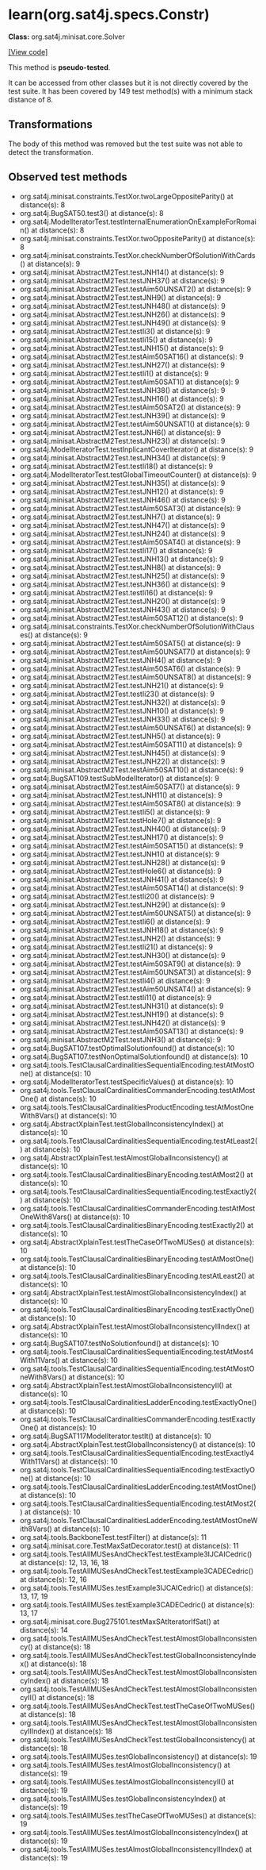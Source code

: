 # learn(org.sat4j.specs.Constr)

**Class:** org.sat4j.minisat.core.Solver

[[View code]](https://gitlab.ow2.org/sat4j/sat4j/blob/09e9173e400ea6c1794354ca54c36607c53391ff/org.sat4j.core/src/main/java//org/sat4j/minisat/core/Solver.java#L385)

This method is **pseudo-tested**.


It can be accessed from other classes but it is not directly covered by the test suite. 
It has been covered by 149 test method(s) with a minimum stack distance of 8.

## Transformations

The body of this method was removed but the test suite was not able to detect the transformation.



## Observed test methods

* org.sat4j.minisat.constraints.TestXor.twoLargeOppositeParity() at distance(s): 8
* org.sat4j.BugSAT50.test3() at distance(s): 8
* org.sat4j.ModelIteratorTest.testInternalEnumerationOnExampleForRomain() at distance(s): 8
* org.sat4j.minisat.constraints.TestXor.twoOppositeParity() at distance(s): 8
* org.sat4j.minisat.constraints.TestXor.checkNumberOfSolutionWithCards() at distance(s): 9
* org.sat4j.minisat.AbstractM2Test.testJNH14() at distance(s): 9
* org.sat4j.minisat.AbstractM2Test.testJNH37() at distance(s): 9
* org.sat4j.minisat.AbstractM2Test.testAim50UNSAT2() at distance(s): 9
* org.sat4j.minisat.AbstractM2Test.testJNH9() at distance(s): 9
* org.sat4j.minisat.AbstractM2Test.testJNH48() at distance(s): 9
* org.sat4j.minisat.AbstractM2Test.testJNH26() at distance(s): 9
* org.sat4j.minisat.AbstractM2Test.testJNH49() at distance(s): 9
* org.sat4j.minisat.AbstractM2Test.testIi3() at distance(s): 9
* org.sat4j.minisat.AbstractM2Test.testIi15() at distance(s): 9
* org.sat4j.minisat.AbstractM2Test.testJNH15() at distance(s): 9
* org.sat4j.minisat.AbstractM2Test.testAim50SAT16() at distance(s): 9
* org.sat4j.minisat.AbstractM2Test.testJNH27() at distance(s): 9
* org.sat4j.minisat.AbstractM2Test.testIi1() at distance(s): 9
* org.sat4j.minisat.AbstractM2Test.testAim50SAT1() at distance(s): 9
* org.sat4j.minisat.AbstractM2Test.testJNH38() at distance(s): 9
* org.sat4j.minisat.AbstractM2Test.testJNH16() at distance(s): 9
* org.sat4j.minisat.AbstractM2Test.testAim50SAT2() at distance(s): 9
* org.sat4j.minisat.AbstractM2Test.testJNH39() at distance(s): 9
* org.sat4j.minisat.AbstractM2Test.testAim50UNSAT1() at distance(s): 9
* org.sat4j.minisat.AbstractM2Test.testJNH6() at distance(s): 9
* org.sat4j.minisat.AbstractM2Test.testJNH23() at distance(s): 9
* org.sat4j.ModelIteratorTest.testInplicantCoverIterator() at distance(s): 9
* org.sat4j.minisat.AbstractM2Test.testJNH34() at distance(s): 9
* org.sat4j.minisat.AbstractM2Test.testIi18() at distance(s): 9
* org.sat4j.ModelIteratorTest.testGlobalTimeoutCounter() at distance(s): 9
* org.sat4j.minisat.AbstractM2Test.testJNH35() at distance(s): 9
* org.sat4j.minisat.AbstractM2Test.testJNH12() at distance(s): 9
* org.sat4j.minisat.AbstractM2Test.testJNH46() at distance(s): 9
* org.sat4j.minisat.AbstractM2Test.testAim50SAT3() at distance(s): 9
* org.sat4j.minisat.AbstractM2Test.testJNH7() at distance(s): 9
* org.sat4j.minisat.AbstractM2Test.testJNH47() at distance(s): 9
* org.sat4j.minisat.AbstractM2Test.testJNH24() at distance(s): 9
* org.sat4j.minisat.AbstractM2Test.testAim50SAT4() at distance(s): 9
* org.sat4j.minisat.AbstractM2Test.testIi17() at distance(s): 9
* org.sat4j.minisat.AbstractM2Test.testJNH13() at distance(s): 9
* org.sat4j.minisat.AbstractM2Test.testJNH8() at distance(s): 9
* org.sat4j.minisat.AbstractM2Test.testJNH25() at distance(s): 9
* org.sat4j.minisat.AbstractM2Test.testJNH36() at distance(s): 9
* org.sat4j.minisat.AbstractM2Test.testIi16() at distance(s): 9
* org.sat4j.minisat.AbstractM2Test.testJNH20() at distance(s): 9
* org.sat4j.minisat.AbstractM2Test.testJNH43() at distance(s): 9
* org.sat4j.minisat.AbstractM2Test.testAim50SAT12() at distance(s): 9
* org.sat4j.minisat.constraints.TestXor.checkNumberOfSolutionWithClauses() at distance(s): 9
* org.sat4j.minisat.AbstractM2Test.testAim50SAT5() at distance(s): 9
* org.sat4j.minisat.AbstractM2Test.testAim50UNSAT7() at distance(s): 9
* org.sat4j.minisat.AbstractM2Test.testJNH4() at distance(s): 9
* org.sat4j.minisat.AbstractM2Test.testAim50SAT6() at distance(s): 9
* org.sat4j.minisat.AbstractM2Test.testAim50UNSAT8() at distance(s): 9
* org.sat4j.minisat.AbstractM2Test.testJNH21() at distance(s): 9
* org.sat4j.minisat.AbstractM2Test.testIi23() at distance(s): 9
* org.sat4j.minisat.AbstractM2Test.testJNH32() at distance(s): 9
* org.sat4j.minisat.AbstractM2Test.testJNH10() at distance(s): 9
* org.sat4j.minisat.AbstractM2Test.testJNH33() at distance(s): 9
* org.sat4j.minisat.AbstractM2Test.testAim50UNSAT6() at distance(s): 9
* org.sat4j.minisat.AbstractM2Test.testJNH5() at distance(s): 9
* org.sat4j.minisat.AbstractM2Test.testAim50SAT11() at distance(s): 9
* org.sat4j.minisat.AbstractM2Test.testJNH45() at distance(s): 9
* org.sat4j.minisat.AbstractM2Test.testJNH22() at distance(s): 9
* org.sat4j.minisat.AbstractM2Test.testAim50SAT10() at distance(s): 9
* org.sat4j.BugSAT109.testSubModelIterator() at distance(s): 9
* org.sat4j.minisat.AbstractM2Test.testAim50SAT7() at distance(s): 9
* org.sat4j.minisat.AbstractM2Test.testJNH11() at distance(s): 9
* org.sat4j.minisat.AbstractM2Test.testAim50SAT8() at distance(s): 9
* org.sat4j.minisat.AbstractM2Test.testIi5() at distance(s): 9
* org.sat4j.minisat.AbstractM2Test.testHole7() at distance(s): 9
* org.sat4j.minisat.AbstractM2Test.testJNH40() at distance(s): 9
* org.sat4j.minisat.AbstractM2Test.testJNH17() at distance(s): 9
* org.sat4j.minisat.AbstractM2Test.testAim50SAT15() at distance(s): 9
* org.sat4j.minisat.AbstractM2Test.testJNH1() at distance(s): 9
* org.sat4j.minisat.AbstractM2Test.testJNH28() at distance(s): 9
* org.sat4j.minisat.AbstractM2Test.testHole6() at distance(s): 9
* org.sat4j.minisat.AbstractM2Test.testJNH41() at distance(s): 9
* org.sat4j.minisat.AbstractM2Test.testAim50SAT14() at distance(s): 9
* org.sat4j.minisat.AbstractM2Test.testIi20() at distance(s): 9
* org.sat4j.minisat.AbstractM2Test.testJNH29() at distance(s): 9
* org.sat4j.minisat.AbstractM2Test.testAim50UNSAT5() at distance(s): 9
* org.sat4j.minisat.AbstractM2Test.testIi6() at distance(s): 9
* org.sat4j.minisat.AbstractM2Test.testJNH18() at distance(s): 9
* org.sat4j.minisat.AbstractM2Test.testJNH2() at distance(s): 9
* org.sat4j.minisat.AbstractM2Test.testIi21() at distance(s): 9
* org.sat4j.minisat.AbstractM2Test.testJNH30() at distance(s): 9
* org.sat4j.minisat.AbstractM2Test.testAim50SAT9() at distance(s): 9
* org.sat4j.minisat.AbstractM2Test.testAim50UNSAT3() at distance(s): 9
* org.sat4j.minisat.AbstractM2Test.testIi4() at distance(s): 9
* org.sat4j.minisat.AbstractM2Test.testAim50UNSAT4() at distance(s): 9
* org.sat4j.minisat.AbstractM2Test.testIi11() at distance(s): 9
* org.sat4j.minisat.AbstractM2Test.testJNH31() at distance(s): 9
* org.sat4j.minisat.AbstractM2Test.testJNH19() at distance(s): 9
* org.sat4j.minisat.AbstractM2Test.testJNH42() at distance(s): 9
* org.sat4j.minisat.AbstractM2Test.testAim50SAT13() at distance(s): 9
* org.sat4j.minisat.AbstractM2Test.testJNH3() at distance(s): 9
* org.sat4j.BugSAT107.testOptimalSolutionfound() at distance(s): 10
* org.sat4j.BugSAT107.testNonOptimalSolutionfound() at distance(s): 10
* org.sat4j.tools.TestClausalCardinalitiesSequentialEncoding.testAtMostOne() at distance(s): 10
* org.sat4j.ModelIteratorTest.testSpecificValues() at distance(s): 10
* org.sat4j.tools.TestClausalCardinalitiesCommanderEncoding.testAtMostOne() at distance(s): 10
* org.sat4j.tools.TestClausalCardinalitiesProductEncoding.testAtMostOneWith8Vars() at distance(s): 10
* org.sat4j.AbstractXplainTest.testGlobalInconsistencyIndex() at distance(s): 10
* org.sat4j.tools.TestClausalCardinalitiesSequentialEncoding.testAtLeast2() at distance(s): 10
* org.sat4j.AbstractXplainTest.testAlmostGlobalInconsistency() at distance(s): 10
* org.sat4j.tools.TestClausalCardinalitiesBinaryEncoding.testAtMost2() at distance(s): 10
* org.sat4j.tools.TestClausalCardinalitiesSequentialEncoding.testExactly2() at distance(s): 10
* org.sat4j.tools.TestClausalCardinalitiesCommanderEncoding.testAtMostOneWith8Vars() at distance(s): 10
* org.sat4j.tools.TestClausalCardinalitiesBinaryEncoding.testExactly2() at distance(s): 10
* org.sat4j.AbstractXplainTest.testTheCaseOfTwoMUSes() at distance(s): 10
* org.sat4j.tools.TestClausalCardinalitiesBinaryEncoding.testAtMostOne() at distance(s): 10
* org.sat4j.tools.TestClausalCardinalitiesBinaryEncoding.testAtLeast2() at distance(s): 10
* org.sat4j.AbstractXplainTest.testAlmostGlobalInconsistencyIndex() at distance(s): 10
* org.sat4j.tools.TestClausalCardinalitiesBinaryEncoding.testExactlyOne() at distance(s): 10
* org.sat4j.AbstractXplainTest.testAlmostGlobalInconsistencyIIIndex() at distance(s): 10
* org.sat4j.BugSAT107.testNoSolutionfound() at distance(s): 10
* org.sat4j.tools.TestClausalCardinalitiesSequentialEncoding.testAtMost4With11Vars() at distance(s): 10
* org.sat4j.tools.TestClausalCardinalitiesSequentialEncoding.testAtMostOneWith8Vars() at distance(s): 10
* org.sat4j.AbstractXplainTest.testAlmostGlobalInconsistencyII() at distance(s): 10
* org.sat4j.tools.TestClausalCardinalitiesLadderEncoding.testExactlyOne() at distance(s): 10
* org.sat4j.tools.TestClausalCardinalitiesCommanderEncoding.testExactlyOne() at distance(s): 10
* org.sat4j.BugSAT117ModelIterator.testIt() at distance(s): 10
* org.sat4j.AbstractXplainTest.testGlobalInconsistency() at distance(s): 10
* org.sat4j.tools.TestClausalCardinalitiesSequentialEncoding.testExactly4With11Vars() at distance(s): 10
* org.sat4j.tools.TestClausalCardinalitiesSequentialEncoding.testExactlyOne() at distance(s): 10
* org.sat4j.tools.TestClausalCardinalitiesLadderEncoding.testAtMostOne() at distance(s): 10
* org.sat4j.tools.TestClausalCardinalitiesSequentialEncoding.testAtMost2() at distance(s): 10
* org.sat4j.tools.TestClausalCardinalitiesLadderEncoding.testAtMostOneWith8Vars() at distance(s): 10
* org.sat4j.tools.BackboneTest.testFilter() at distance(s): 11
* org.sat4j.minisat.core.TestMaxSatDecorator.test() at distance(s): 11
* org.sat4j.tools.TestAllMUSesAndCheckTest.testExample3IJCAICedric() at distance(s): 12, 13, 16, 18
* org.sat4j.tools.TestAllMUSesAndCheckTest.testExample3CADECedric() at distance(s): 12, 16
* org.sat4j.tools.TestAllMUSes.testExample3IJCAICedric() at distance(s): 13, 17, 19
* org.sat4j.tools.TestAllMUSes.testExample3CADECedric() at distance(s): 13, 17
* org.sat4j.minisat.core.Bug275101.testMaxSAtIteratorIfSat() at distance(s): 14
* org.sat4j.tools.TestAllMUSesAndCheckTest.testAlmostGlobalInconsistency() at distance(s): 18
* org.sat4j.tools.TestAllMUSesAndCheckTest.testGlobalInconsistencyIndex() at distance(s): 18
* org.sat4j.tools.TestAllMUSesAndCheckTest.testAlmostGlobalInconsistencyIndex() at distance(s): 18
* org.sat4j.tools.TestAllMUSesAndCheckTest.testAlmostGlobalInconsistencyII() at distance(s): 18
* org.sat4j.tools.TestAllMUSesAndCheckTest.testTheCaseOfTwoMUSes() at distance(s): 18
* org.sat4j.tools.TestAllMUSesAndCheckTest.testAlmostGlobalInconsistencyIIIndex() at distance(s): 18
* org.sat4j.tools.TestAllMUSesAndCheckTest.testGlobalInconsistency() at distance(s): 18
* org.sat4j.tools.TestAllMUSes.testGlobalInconsistency() at distance(s): 19
* org.sat4j.tools.TestAllMUSes.testAlmostGlobalInconsistency() at distance(s): 19
* org.sat4j.tools.TestAllMUSes.testAlmostGlobalInconsistencyII() at distance(s): 19
* org.sat4j.tools.TestAllMUSes.testGlobalInconsistencyIndex() at distance(s): 19
* org.sat4j.tools.TestAllMUSes.testTheCaseOfTwoMUSes() at distance(s): 19
* org.sat4j.tools.TestAllMUSes.testAlmostGlobalInconsistencyIndex() at distance(s): 19
* org.sat4j.tools.TestAllMUSes.testAlmostGlobalInconsistencyIIIndex() at distance(s): 19

